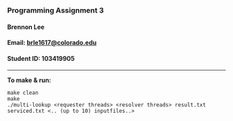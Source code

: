 ### Programming Assignment 3
#### Brennon Lee
#### Email: brle1617@colorado.edu
#### Student ID: 103419905
---
**To make & run:**<br />
```
make clean
make
./multi-lookup <requester threads> <resolver threads> result.txt serviced.txt <.. (up to 10) inputfiles..>
```
